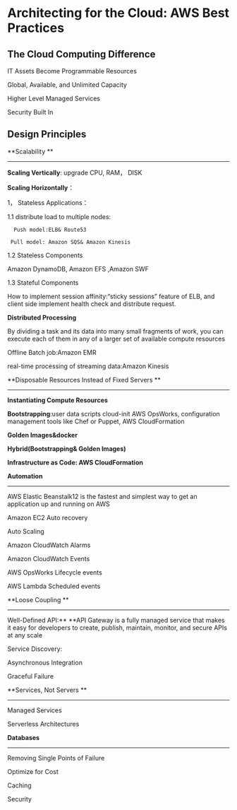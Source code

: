 # Architecting for the Cloud: AWS Best Practices

## The Cloud Computing Difference

IT Assets Become Programmable Resources

Global, Available, and Unlimited Capacity

Higher Level Managed Services

Security Built In

## Design Principles

**Scalability **

---

**Scaling Vertically**: upgrade CPU, RAM， DISK

**Scaling Horizontally**：

1， Stateless Applications：

1.1 distribute load to multiple nodes:

```
  Push model:ELB& Route53

 Pull model: Amazon SQS& Amazon Kinesis
```

1.2 Stateless Components

Amazon DynamoDB, Amazon EFS ,Amazon SWF

1.3 Stateful Components

How to implement session affinity:“sticky sessions” feature of ELB, and  client side implement health check and distribute request.

**Distributed Processing**

By dividing a task and its data into many small fragments of work, you can execute each of them in any of a larger set of available compute resources

Offline Batch job:Amazon EMR

real-time processing of streaming data:Amazon Kinesis

**Disposable Resources Instead of Fixed Servers **

---

**Instantiating Compute Resources**

**Bootstrapping**:user data scripts cloud-init AWS OpsWorks, configuration management tools like Chef or Puppet, AWS CloudFormation

**Golden Images&docker**

**Hybrid\(Bootstrapping& Golden Images\)**

**Infrastructure as Code: AWS CloudFormation**

**Automation**

---

AWS Elastic Beanstalk12 is the fastest and simplest way to get an application up and running on AWS

Amazon EC2 Auto recovery

Auto Scaling

Amazon CloudWatch Alarms

Amazon CloudWatch Events

AWS OpsWorks Lifecycle events

AWS Lambda Scheduled events

**Loose Coupling **

---

Well-Defined  API:** **API Gateway is a fully managed service that makes it easy for developers to create, publish, maintain, monitor, and secure APIs at any scale

Service Discovery:

Asynchronous Integration

Graceful Failure

**Services, Not Servers **

---

Managed Services

Serverless Architectures



**Databases**

---





Removing Single Points of Failure

Optimize for Cost

Caching

Security


